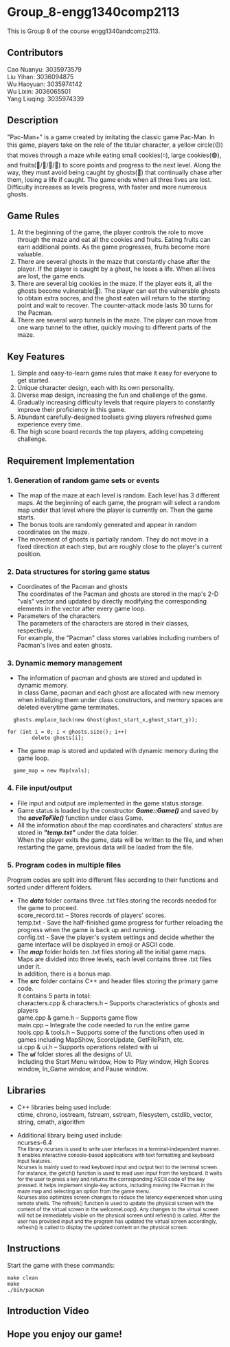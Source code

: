 # Group_8-engg1340comp2113
This is Group 8 of the course engg1340andcomp2113.


## Contributors
Cao Nuanyu: 3035973579<br>
Liu Yihan: 3036094875 <br>
Wu Haoyuan: 3035974142 <br>
Wu Lixin: 3036065501 <br>
Yang Liuqing: 3035974339

## Description
"Pac-Man+" is a game created by imitating the classic game Pac-Man. In this game, players take on the role of the titular character, a yellow circle(🟡) that moves through a maze while eating small cookies(◽), large cookies(🟢), and fruits(🍒/🍑/🍉/🍇) to score points and progress to the next level. Along the way, they must avoid being caught by  ghosts(👻) that continually chase after them, losing a life if caught. The game ends when all three lives are lost. Difficulty increases as levels progress, with faster and more numerous ghosts.

## Game Rules
1. At the beginning of the game, the player controls the role to move through the maze and eat all the cookies and fruits. Eating fruits can earn additional points. As the game progresses, fruits become more valuable.
2. There are several ghosts in the maze that constantly chase after the player. If the player is caught by a ghost, he loses a life. When all lives are lost, the game ends.
3. There are several big cookies in the maze. If the player eats it, all the ghosts become vulnerable(🥶). The player can eat the vulnerable ghosts to obtain extra socres, and the ghost eaten will return to the starting point and wait to recover. The counter-attack mode lasts 30 turns for the Pacman.
4. There are several warp tunnels in the maze. The player can move from one warp tunnel to the other, quickly moving to different parts of the maze.

## Key Features
1. Simple and easy-to-learn game rules that make it easy for everyone to get started.
2. Unique character design, each with its own personality.
3. Diverse map design, increasing the fun and challenge of the game.
4. Gradually increasing difficulty levels that require players to constantly improve their proficiency in this game.
5. Abundant carefully-designed toolsets giving players refreshed game experience every time.
6. The high score board records the top players, adding competeing challenge. 

## Requirement Implementation
### 1. Generation of random game sets or events

* The map of the maze at each level is random. Each level has 3 different maps. At the beginning of each game, the program will select a random map under that level where the player is currently on. Then the game starts.<br>
* The bonus tools are randomly generated and appear in random coordinates on the maze.<br>
* The movement of ghosts is partially random. They do not move in a fixed direction at each step, but are roughly close to the player's current position.<br>

### 2. Data structures for storing game status

* Coordinates of the Pacman and ghosts <br>
The coordinates of the Pacman and ghosts are stored in the map's 2-D "vals" vector and updated by directly modifying the corresponding elements in the vector after every game loop.  <br>
* Parameters of the characters <br>
The parameters of the characters are stored in their classes, respectively.  <br>
For example, the "Pacman" class stores variables including numbers of Pacman's lives and eaten ghosts. <br>

### 3. Dynamic memory management

* The information of pacman and ghosts are stored and updated in dynamic memory.  <br>
In class Game, pacman and each ghost are allocated with new memory when initializing them under class constructors, and memory spaces are deleted everytime game terminates.
```
  ghosts.emplace_back(new Ghost(ghost_start_x,ghost_start_y));
```
```
for (int i = 0; i < ghosts.size(); i++)
        delete ghosts[i];
```
* The game map is stored and updated with dynamic memory during the game loop.
```
  game_map = new Map(vals); 
```

### 4. File input/output

* File input and output are implemented in the game status storage. 
* Game status is loaded by the constructor ***Game::Game()*** and saved by the ***saveToFile()*** function under class Game. 
* All the information about the map coordinates and characters' status are stored in ***"temp.txt"*** under the data folder.  <br>
When the player exits the game, data will be written to the file, and when restarting the game, previous data will be loaded from the file.

### 5. Program codes in multiple files

Program codes are split into different files according to their functions and sorted under different folders.<br>
* The ***data*** folder contains three .txt files storing the records needed for the game to proceed. <br>
score_record.txt – Stores records of players' scores. <br>
temp.txt - Save the half-finished game progress for further reloading the progress when the game is back up and running. <br>
config.txt - Save the player's system settings and decide whether the game interface will be displayed in emoji or ASCII code. <br>
* The ***map*** folder holds ten .txt files storing all the initial game maps. <br>
Maps are divided into three levels, each level contains three .txt files under it. <br>
In addition, there is a bonus map.
* The ***src*** folder contains C++ and header files storing the primary game code. <br>
It contains 5 parts in total: <br>
characters.cpp & characters.h – Supports characteristics of ghosts and players <br>
game.cpp & game.h – Supports game flow <br>
main.cpp – Integrate the code needed to run the entire game <br>
tools.cpp & tools.h – Supports some of the functions often used in games including MapShow, ScoreUpdate, GetFilePath, etc.<br>
ui.cpp & ui.h – Supports operations related with ui <br>
* The ***ui*** folder stores all the designs of UI. <br>
Including the Start Menu window, How to Play window, High Scores window, In_Game window, and Pause window.

## Libraries

* C++ libraries being used include: <br>
ctime, chrono, iostream, fstream, sstream, filesystem, cstdlib, vector, string, cmath, algorithm

* Additional library being used include: <br>
ncurses-6.4 <br>
<sub>The library ncurses is used to write user interfaces in a terminal-independent manner. It enables interactive console-based applications with text formatting and keyboard input features. <br>
Ncurses is mainly used to read keyboard input and output text to the terminal screen. For instance, the getch() function is used to read user input from the keyboard. It waits for the user to press a key and returns the corresponding ASCII code of the key pressed. It helps implement single-key actions, including moving the Pacman in the maze map and selecting an option from the game menu. <br>
Ncurses also optimizes screen changes to reduce the latency experienced when using remote shells. The refresh() function is used to update the physical screen with the content of the virtual screen in the welcomeLoop(). Any changes to the virtual screen will not be immediately visible on the physical screen until refresh() is called. After the user has provided input and the program has updated the virtual screen accordingly, refresh() is called to display the updated content on the physical screen.</sub>

## Instructions
Start the game with these commands:
```
make clean
make
./bin/pacman
```

## Introduction Video


## Hope you enjoy our game!

